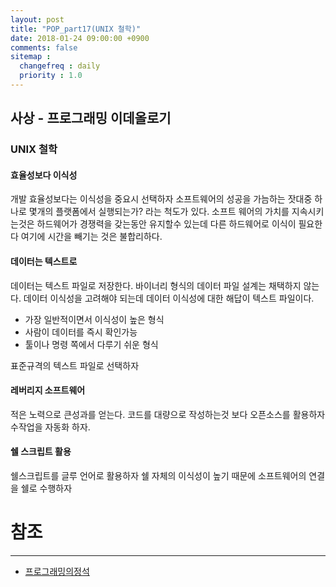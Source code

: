 ```yaml
---
layout: post
title: "POP_part17(UNIX 철학)"
date: 2018-01-24 09:00:00 +0900
comments: false
sitemap :
  changefreq : daily
  priority : 1.0
---
```


## 사상 - 프로그래밍 이데올로기

### UNIX 철학

#### 효율성보다 이식성

개발 효율성보다는 이식성을 중요시 선택하자 소프트웨어의 성공을 가늠하는 잣대중 하나로 몇개의 플랫폼에서 실행되는가? 라는 척도가 있다.
소프트 웨어의 가치를 지속시키는것은 하드웨어가 경쟁력을 갖는동안 유지할수 있는데 다른 하드웨어로 이식이 필요한다 여기에 시간을 빼기는 것은 불합리하다.

#### 데이터는 텍스트로

데이터는 텍스트 파일로 저장한다. 바이너리 형식의 데이터 파일 설계는 채택하지 않는다.
데이터 이식성을 고려해야 되는데 데이터 이식성에 대한 해답이 텍스트 파일이다.

* 가장 일반적이면서 이식성이 높은 형식
* 사람이 데이터를 즉시 확인가능
* 툴이나 명령 쪽에서 다루기 쉬운 형식

표준규격의 텍스트 파일로 선택하자


#### 레버리지 소프트웨어

적은 노력으로 큰성과를 얻는다. 코드를 대량으로 작성하는것 보다 오픈소스를 활용하자
수작업을 자동화 하자.

#### 쉘 스크립트 활용

쉘스크립트를 글루 언어로 활용하자
쉘 자체의 이식성이 높기 때문에 소프트웨어의 연결을 쉘로 수행하자


# 참조
-----
* [프로그래밍의정석](http://www.yes24.com/24/Goods/55254076?Acode=101)
